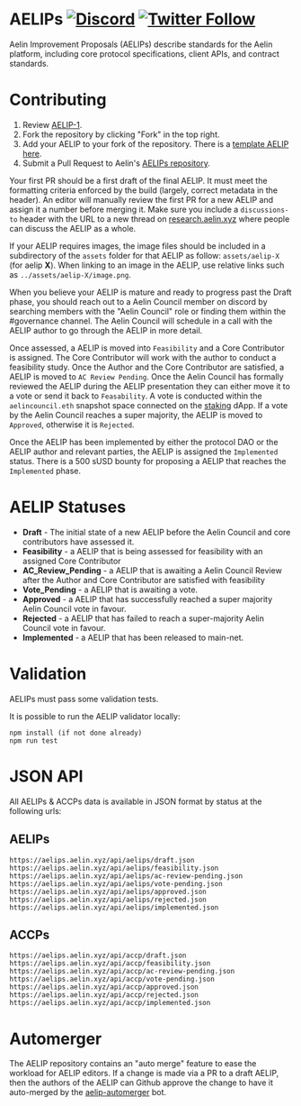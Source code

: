 # AELIPs [![Discord](https://img.shields.io/discord/880914235444572210.svg?color=768AD4&label=discord&logo=https%3A%2F%2Fdiscordapp.com%2Fassets%2F8c9701b98ad4372b58f13fd9f65f966e.svg)](https://discord.gg/r75VTheV) [![Twitter Follow](https://img.shields.io/twitter/follow/aelinprotocol.svg?label=aelinprotocol&style=social)](https://twitter.com/aelinprotocol)

Aelin Improvement Proposals (AELIPs) describe standards for the Aelin platform, including core protocol specifications, client APIs, and contract standards.

# Contributing

1.  Review [AELIP-1](aelips/aelip-1.md).
2.  Fork the repository by clicking "Fork" in the top right.
3.  Add your AELIP to your fork of the repository. There is a [template AELIP here](aelip-x.md).
4.  Submit a Pull Request to Aelin's [AELIPs repository](https://github.com/AelinXYZ/AELIPs).

Your first PR should be a first draft of the final AELIP. It must meet the formatting criteria enforced by the build (largely, correct metadata in the header). An editor will manually review the first PR for a new AELIP and assign it a number before merging it. Make sure you include a `discussions-to` header with the URL to a new thread on [research.aelin.xyz](https://research.aelin.xyz) where people can discuss the AELIP as a whole.

If your AELIP requires images, the image files should be included in a subdirectory of the `assets` folder for that AELIP as follow: `assets/aelip-X` (for aelip **X**). When linking to an image in the AELIP, use relative links such as `../assets/aelip-X/image.png`.

When you believe your AELIP is mature and ready to progress past the Draft phase, you should reach out to a Aelin Council member on discord by searching members with the "Aelin Council" role or finding them within the #governance channel. The Aelin Council will schedule in a call with the AELIP author to go through the AELIP in more detail.

Once assessed, a AELIP is moved into `Feasibility` and a Core Contributor is assigned. The Core Contributor will work with the author to conduct a feasibility study. Once the Author and the Core Contributor are satisfied, a AELIP is moved to `AC Review Pending`. Once the Aelin Council has formally reviewed the AELIP during the AELIP presentation they can either move it to a vote or send it back to `Feasability`. A vote is conducted within the `aelincouncil.eth` snapshot space connected on the [staking](https://staking.aelin.xyz/) dApp. If a vote by the Aelin Council reaches a super majority, the AELIP is moved to `Approved`, otherwise it is `Rejected`.

Once the AELIP has been implemented by either the protocol DAO or the AELIP author and relevant parties, the AELIP is assigned the `Implemented` status. There is a 500 sUSD bounty for proposing a AELIP that reaches the `Implemented` phase.

# AELIP Statuses

- **Draft** - The initial state of a new AELIP before the Aelin Council and core contributors have assessed it.
- **Feasibility** - a AELIP that is being assessed for feasibility with an assigned Core Contributor
- **AC_Review_Pending** - a AELIP that is awaiting a Aelin Council Review after the Author and Core Contributor are satisfied with feasibility
- **Vote_Pending** - a AELIP that is awaiting a vote.
- **Approved** - a AELIP that has successfully reached a super majority Aelin Council vote in favour.
- **Rejected** - a AELIP that has failed to reach a super-majority Aelin Council vote in favour.
- **Implemented** - a AELIP that has been released to main-net.

# Validation

AELIPs must pass some validation tests.

It is possible to run the AELIP validator locally:

```
npm install (if not done already)
npm run test
```

# JSON API

All AELIPs & ACCPs data is available in JSON format by status at the following urls:

## AELIPs

```
https://aelips.aelin.xyz/api/aelips/draft.json
https://aelips.aelin.xyz/api/aelips/feasibility.json
https://aelips.aelin.xyz/api/aelips/ac-review-pending.json
https://aelips.aelin.xyz/api/aelips/vote-pending.json
https://aelips.aelin.xyz/api/aelips/approved.json
https://aelips.aelin.xyz/api/aelips/rejected.json
https://aelips.aelin.xyz/api/aelips/implemented.json
```

## ACCPs

```
https://aelips.aelin.xyz/api/accp/draft.json
https://aelips.aelin.xyz/api/accp/feasibility.json
https://aelips.aelin.xyz/api/accp/ac-review-pending.json
https://aelips.aelin.xyz/api/accp/vote-pending.json
https://aelips.aelin.xyz/api/accp/approved.json
https://aelips.aelin.xyz/api/accp/rejected.json
https://aelips.aelin.xyz/api/accp/implemented.json
```

# Automerger

The AELIP repository contains an "auto merge" feature to ease the workload for AELIP editors. If a change is made via a PR to a draft AELIP, then the authors of the AELIP can Github approve the change to have it auto-merged by the [aelip-automerger](https://github.com/bakaoh/aelip_automerger) bot.
